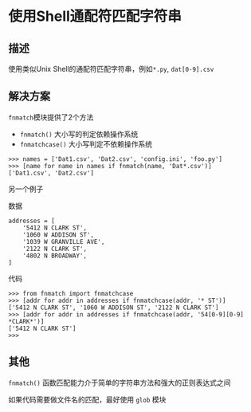 # 使用Shell通配符匹配字符串

## 描述

使用类似Unix Shell的通配符匹配字符串，例如`*.py`, `dat[0-9].csv`

## 解决方案

`fnmatch`模块提供了2个方法

- `fnmatch()` 大小写的判定依赖操作系统
- `fnmatchcase()` 大小写判定不依赖操作系统

```
>>> names = ['Dat1.csv', 'Dat2.csv', 'config.ini', 'foo.py']
>>> [name for name in names if fnmatch(name, 'Dat*.csv')]
['Dat1.csv', 'Dat2.csv']
```

另一个例子

数据
```
addresses = [
    '5412 N CLARK ST',
    '1060 W ADDISON ST',
    '1039 W GRANVILLE AVE',
    '2122 N CLARK ST',
    '4802 N BROADWAY',
]
```

代码

```
>>> from fnmatch import fnmatchcase
>>> [addr for addr in addresses if fnmatchcase(addr, '* ST')]
['5412 N CLARK ST', '1060 W ADDISON ST', '2122 N CLARK ST']
>>> [addr for addr in addresses if fnmatchcase(addr, '54[0-9][0-9] *CLARK*')]
['5412 N CLARK ST']
>>>
```


## 其他

`fnmatch()` 函数匹配能力介于简单的字符串方法和强大的正则表达式之间

如果代码需要做文件名的匹配，最好使用 `glob` 模块
